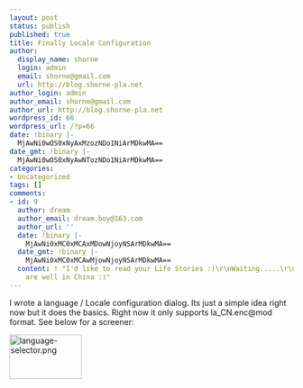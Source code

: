 ```yaml
---
layout: post
status: publish
published: true
title: Finally Locale Configuration
author:
  display_name: shorne
  login: admin
  email: shorne@gmail.com
  url: http://blog.shorne-pla.net
author_login: admin
author_email: shorne@gmail.com
author_url: http://blog.shorne-pla.net
wordpress_id: 66
wordpress_url: /?p=66
date: !binary |-
  MjAwNi0wOS0xNyAxMzozNDo1NiArMDkwMA==
date_gmt: !binary |-
  MjAwNi0wOS0xNyAwNTozNDo1NiArMDkwMA==
categories:
- Uncategorized
tags: []
comments:
- id: 9
  author: dream
  author_email: dream.boy@163.com
  author_url: ''
  date: !binary |-
    MjAwNi0xMC0xMCAxMDowNjoyNSArMDkwMA==
  date_gmt: !binary |-
    MjAwNi0xMC0xMCAwMjowNjoyNSArMDkwMA==
  content: ! "I'd like to read your Life Stories :)\r\nWaiting.....\r\nand hope you
    are well in China :)"
---
```

<p>I wrote a language / Locale configuration dialog.  Its just a simple idea right now but it does the basics. Right now it only supports la_CN.enc@mod format. See below for a screener:</p>
<p><a class="imagelink" title="language-selector.png" href="http://blog.shorne-pla.net/wp-content/uploads/2006/09/language-selector.png"><img width="128" height="79" id="image65" alt="language-selector.png" src="http://blog.shorne-pla.net/wp-content/uploads/2006/09/language-selector.png" /></a></p>
